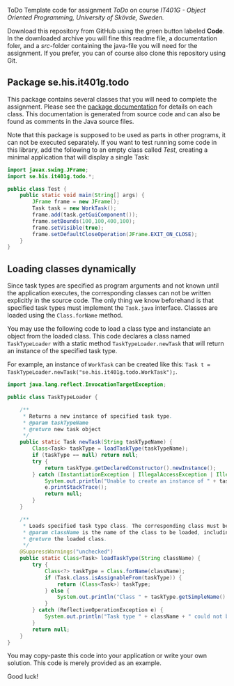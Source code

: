  ToDo
Template code for assignment *ToDo* on course *IT401G - Object Oriented Programming, University of Skövde, Sweden.*

Download this repository from GitHub using the green button labeled **Code**. In the downloaded archive you will fine this readme file, a documentation foler, and a *src*-folder containing the java-file you will need for the assignment. If you prefer, you can of course also clone this repository using Git. 

## Package se.his.it401g.todo
This package contains several classes that you will need to complete the assignment. Please see the [package documentation](https://billingo.github.io/ToDo/) for details on each class. This documentation is generated from source code and can also be found as comments in the Java source files.

Note that this package is supposed to be used as parts in other programs, it can not be executed separately. If you want to test running some code in this library, add the following to an empty class called *Test*, creating a minimal application that will display a single Task:

```java
import javax.swing.JFrame;
import se.his.it401g.todo.*;

public class Test {
	public static void main(String[] args) {
		JFrame frame = new JFrame();
		Task task = new WorkTask();
		frame.add(task.getGuiComponent());
		frame.setBounds(100,100,400,100);
		frame.setVisible(true);
		frame.setDefaultCloseOperation(JFrame.EXIT_ON_CLOSE);
	}
}
```
## Loading classes dynamically

Since task types are specified as program arguments and not known until the application executes, the corresponding classes can not be written explicitly in the source code. The only thing we know beforehand is that specified task types must implement the `Task.java` interface. Classes are loaded using the `Class.forName` method. 

You may use the following code to load a class type and instanciate an object from the loaded class. This code declares a class named `TaskTypeLoader` with a static method `TaskTypeLoader.newTask` that will return an instance of the specified task type. 

For example, an instance of `WorkTask` can be created like this: `Task t = TaskTypeLoader.newTask("se.his.it401g.todo.WorkTask");`.

```java
import java.lang.reflect.InvocationTargetException;

public class TaskTypeLoader {

	/**
	 * Returns a new instance of specified task type. 
	 * @param taskTypeName
	 * @return new task object
	 */
	public static Task newTask(String taskTypeName) {
		Class<Task> taskType = loadTaskType(taskTypeName);
		if (taskType == null) return null;
		try {
			return taskType.getDeclaredConstructor().newInstance();
		} catch (InstantiationException | IllegalAccessException | IllegalArgumentException | InvocationTargetException	| NoSuchMethodException | SecurityException e) {
			System.out.println("Unable to create an instance of " + taskType.getSimpleName());
			e.printStackTrace();
			return null;
		}
	}

	/**
	 * Loads specified task type class. The corresponding class must be available in the application's class path. 
	 * @param className is the name of the class to be loaded, including package. 
	 * @return the loaded class. 
	 */
	@SuppressWarnings("unchecked")
	public static Class<Task> loadTaskType(String className) {
		try {
			Class<?> taskType = Class.forName(className);
			if (Task.class.isAssignableFrom(taskType)) {
				return (Class<Task>) taskType;
			} else {
				System.out.println("Class " + taskType.getSimpleName() + " does not implement the Task.java interface.");
			}
		} catch (ReflectiveOperationException e) {
			System.out.println("Task type " + className + " could not be loaded.");
		}
		return null;
	}
}
```

You may copy-paste this code into your application or write your own solution. This code is merely provided as an example. 

Good luck!